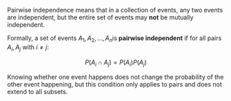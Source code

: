 Pairwise independence means that in a collection of events, any two events are independent, but the entire set of events may **not** be mutually independent.

Formally, a set of events $A_1, A_2, ..., A_n$​ is **pairwise independent** if for all pairs $A_i, A_j$ with $i \neq j$:

$$P(A_i \cap A_j) = P(A_i) P(A_j)$$

Knowing whether one event happens does not change the probability of the other event happening, but this condition only applies to pairs and does not extend to all subsets.